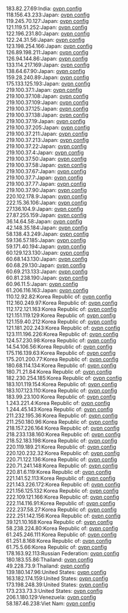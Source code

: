 183.82.27.69:India: [ovpn config](vpn/183_82_27_69.ovpn)  
118.156.43.233:Japan: [ovpn config](vpn/118_156_43_233.ovpn)  
119.245.70.127:Japan: [ovpn config](vpn/119_245_70_127.ovpn)  
121.119.51.252:Japan: [ovpn config](vpn/121_119_51_252.ovpn)  
122.196.231.80:Japan: [ovpn config](vpn/122_196_231_80.ovpn)  
122.24.31.56:Japan: [ovpn config](vpn/122_24_31_56.ovpn)  
123.198.254.166:Japan: [ovpn config](vpn/123_198_254_166.ovpn)  
126.89.198.211:Japan: [ovpn config](vpn/126_89_198_211.ovpn)  
126.94.144.86:Japan: [ovpn config](vpn/126_94_144_86.ovpn)  
133.114.217.169:Japan: [ovpn config](vpn/133_114_217_169.ovpn)  
138.64.67.90:Japan: [ovpn config](vpn/138_64_67_90.ovpn)  
159.28.240.89:Japan: [ovpn config](vpn/159_28_240_89.ovpn)  
175.133.125.193:Japan: [ovpn config](vpn/175_133_125_193.ovpn)  
219.100.37.1:Japan: [ovpn config](vpn/219_100_37_1.ovpn)  
219.100.37.108:Japan: [ovpn config](vpn/219_100_37_108.ovpn)  
219.100.37.109:Japan: [ovpn config](vpn/219_100_37_109.ovpn)  
219.100.37.125:Japan: [ovpn config](vpn/219_100_37_125.ovpn)  
219.100.37.138:Japan: [ovpn config](vpn/219_100_37_138.ovpn)  
219.100.37.19:Japan: [ovpn config](vpn/219_100_37_19.ovpn)  
219.100.37.205:Japan: [ovpn config](vpn/219_100_37_205.ovpn)  
219.100.37.211:Japan: [ovpn config](vpn/219_100_37_211.ovpn)  
219.100.37.213:Japan: [ovpn config](vpn/219_100_37_213.ovpn)  
219.100.37.22:Japan: [ovpn config](vpn/219_100_37_22.ovpn)  
219.100.37.4:Japan: [ovpn config](vpn/219_100_37_4.ovpn)  
219.100.37.50:Japan: [ovpn config](vpn/219_100_37_50.ovpn)  
219.100.37.58:Japan: [ovpn config](vpn/219_100_37_58.ovpn)  
219.100.37.67:Japan: [ovpn config](vpn/219_100_37_67.ovpn)  
219.100.37.7:Japan: [ovpn config](vpn/219_100_37_7.ovpn)  
219.100.37.77:Japan: [ovpn config](vpn/219_100_37_77.ovpn)  
219.100.37.90:Japan: [ovpn config](vpn/219_100_37_90.ovpn)  
220.102.178.9:Japan: [ovpn config](vpn/220_102_178_9.ovpn)  
222.15.36.106:Japan: [ovpn config](vpn/222_15_36_106.ovpn)  
27.136.104.9:Japan: [ovpn config](vpn/27_136_104_9.ovpn)  
27.87.255.159:Japan: [ovpn config](vpn/27_87_255_159.ovpn)  
36.14.64.58:Japan: [ovpn config](vpn/36_14_64_58.ovpn)  
42.148.35.184:Japan: [ovpn config](vpn/42_148_35_184.ovpn)  
58.138.43.249:Japan: [ovpn config](vpn/58_138_43_249.ovpn)  
59.136.57.185:Japan: [ovpn config](vpn/59_136_57_185.ovpn)  
59.171.40.194:Japan: [ovpn config](vpn/59_171_40_194.ovpn)  
60.129.123.130:Japan: [ovpn config](vpn/60_129_123_130.ovpn)  
60.68.143.130:Japan: [ovpn config](vpn/60_68_143_130.ovpn)  
60.68.29.130:Japan: [ovpn config](vpn/60_68_29_130.ovpn)  
60.69.213.133:Japan: [ovpn config](vpn/60_69_213_133.ovpn)  
60.81.238.190:Japan: [ovpn config](vpn/60_81_238_190.ovpn)  
60.96.11.5:Japan: [ovpn config](vpn/60_96_11_5.ovpn)  
61.206.116.163:Japan: [ovpn config](vpn/61_206_116_163.ovpn)  
110.12.92.82:Korea Republic of: [ovpn config](vpn/110_12_92_82.ovpn)  
112.160.249.97:Korea Republic of: [ovpn config](vpn/112_160_249_97.ovpn)  
112.172.121.163:Korea Republic of: [ovpn config](vpn/112_172_121_163.ovpn)  
121.151.119.129:Korea Republic of: [ovpn config](vpn/121_151_119_129.ovpn)  
121.159.40.212:Korea Republic of: [ovpn config](vpn/121_159_40_212.ovpn)  
121.181.202.243:Korea Republic of: [ovpn config](vpn/121_181_202_243.ovpn)  
123.111.196.226:Korea Republic of: [ovpn config](vpn/123_111_196_226.ovpn)  
124.57.230.98:Korea Republic of: [ovpn config](vpn/124_57_230_98.ovpn)  
14.54.106.56:Korea Republic of: [ovpn config](vpn/14_54_106_56.ovpn)  
175.116.139.63:Korea Republic of: [ovpn config](vpn/175_116_139_63.ovpn)  
175.201.200.77:Korea Republic of: [ovpn config](vpn/175_201_200_77.ovpn)  
180.68.114.134:Korea Republic of: [ovpn config](vpn/180_68_114_134.ovpn)  
180.71.21.84:Korea Republic of: [ovpn config](vpn/180_71_21_84.ovpn)  
182.230.254.185:Korea Republic of: [ovpn config](vpn/182_230_254_185.ovpn)  
183.101.119.154:Korea Republic of: [ovpn config](vpn/183_101_119_154.ovpn)  
183.107.123.110:Korea Republic of: [ovpn config](vpn/183_107_123_110.ovpn)  
183.99.23.100:Korea Republic of: [ovpn config](vpn/183_99_23_100.ovpn)  
1.243.221.4:Korea Republic of: [ovpn config](vpn/1_243_221_4.ovpn)  
1.244.45.143:Korea Republic of: [ovpn config](vpn/1_244_45_143.ovpn)  
211.232.195.36:Korea Republic of: [ovpn config](vpn/211_232_195_36.ovpn)  
211.250.180.96:Korea Republic of: [ovpn config](vpn/211_250_180_96.ovpn)  
218.157.226.164:Korea Republic of: [ovpn config](vpn/218_157_226_164.ovpn)  
218.233.138.160:Korea Republic of: [ovpn config](vpn/218_233_138_160.ovpn)  
218.52.183.198:Korea Republic of: [ovpn config](vpn/218_52_183_198.ovpn)  
220.119.189.21:Korea Republic of: [ovpn config](vpn/220_119_189_21.ovpn)  
220.120.232.32:Korea Republic of: [ovpn config](vpn/220_120_232_32.ovpn)  
220.71.122.136:Korea Republic of: [ovpn config](vpn/220_71_122_136.ovpn)  
220.71.241.148:Korea Republic of: [ovpn config](vpn/220_71_241_148.ovpn)  
220.81.6.119:Korea Republic of: [ovpn config](vpn/220_81_6_119.ovpn)  
221.141.52.113:Korea Republic of: [ovpn config](vpn/221_141_52_113.ovpn)  
221.143.226.172:Korea Republic of: [ovpn config](vpn/221_143_226_172.ovpn)  
221.156.125.132:Korea Republic of: [ovpn config](vpn/221_156_125_132.ovpn)  
222.109.121.166:Korea Republic of: [ovpn config](vpn/222_109_121_166.ovpn)  
222.114.116.91:Korea Republic of: [ovpn config](vpn/222_114_116_91.ovpn)  
222.237.58.27:Korea Republic of: [ovpn config](vpn/222_237_58_27.ovpn)  
222.251.142.156:Korea Republic of: [ovpn config](vpn/222_251_142_156.ovpn)  
39.121.10.168:Korea Republic of: [ovpn config](vpn/39_121_10_168.ovpn)  
58.238.224.80:Korea Republic of: [ovpn config](vpn/58_238_224_80.ovpn)  
61.245.246.111:Korea Republic of: [ovpn config](vpn/61_245_246_111.ovpn)  
61.251.8.168:Korea Republic of: [ovpn config](vpn/61_251_8_168.ovpn)  
61.75.5.66:Korea Republic of: [ovpn config](vpn/61_75_5_66.ovpn)  
178.163.92.113:Russian Federation: [ovpn config](vpn/178_163_92_113.ovpn)  
180.183.55.86:Thailand: [ovpn config](vpn/180_183_55_86.ovpn)  
49.228.73.9:Thailand: [ovpn config](vpn/49_228_73_9.ovpn)  
139.180.147.96:United States: [ovpn config](vpn/139_180_147_96.ovpn)  
163.182.174.159:United States: [ovpn config](vpn/163_182_174_159.ovpn)  
173.198.248.39:United States: [ovpn config](vpn/173_198_248_39.ovpn)  
173.233.73.3:United States: [ovpn config](vpn/173_233_73_3.ovpn)  
206.1.180.129:Venezuela: [ovpn config](vpn/206_1_180_129.ovpn)  
58.187.46.238:Viet Nam: [ovpn config](vpn/58_187_46_238.ovpn)  
